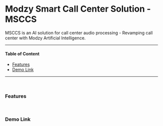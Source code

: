

# Modzy Smart Call Center Solution - MSCCS
MSCCS is an AI solution for call center audio processing - Revamping call center with Modzy Artificial Intelligence.


---

#### Table of Content

- [ Features ](#usp)
- [ Demo Link ](#demo)


---


&nbsp;&nbsp;
<a name="usp"></a>
### Features



&nbsp;&nbsp;
<a name="demo"></a>
### Demo Link


